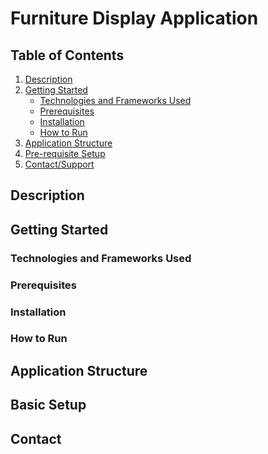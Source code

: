 # Furniture Display Application

## Table of Contents

1. [Description](#Description)
2. [Getting Started](#Getting-Started)
    * [Technologies and Frameworks Used](#Technologies-and-Frameworks-Used) 
    * [Prerequisites](#Prerequisites)
    * [Installation](#Installation)
    * [How to Run](#How-to-Run)
3. [Application Structure](#Application-Structure)
4. [Pre-requisite Setup](#Basic-Setup)
5. [Contact/Support](#contact)

<a id="Description"></a>
## Description

<a id="Getting-Started"></a>
## Getting Started

<a id="Technologies-and-Frameworks-Used"></a>
### Technologies and Frameworks Used

<a id="Prerequisites"></a>
### Prerequisites

<a id="Installation"></a>
### Installation

<a id="How-to-Run"></a>
### How to Run

<a id="Application-Structure"></a>
## Application Structure

<a id="Basic-Setup"></a>
## Basic Setup

<a id="contact"></a>
## Contact






